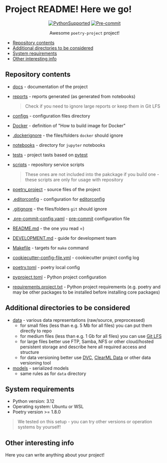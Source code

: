 # Project README! Here we go!

<div align="center">

[![PythonSupported](https://img.shields.io/badge/python-3.12-brightgreen.svg)](https://python3statement.org/#sections50-why)
[![Pre-commit](https://img.shields.io/badge/pre--commit-enabled-brightgreen?logo=pre-commit&logoColor=white)](https://pre-commit.com/)

Awesome `poetry-project` project!

</div>

- [Repository contents](#repository-contents)
- [Additional directories to be considered](#additional-directories-to-be-considered)
- [System requirements](#system-requirements)
- [Other interesting info](#other-interesting-info)

## Repository contents

- [docs](docs) - documentation of the project
- [reports](reports) - reports generated (as generated from notebooks)
  > Check if you need to ignore large reports or keep them in Git LFS
- [configs](configs) - configuration files directory
- [Docker](Docker) - definition of "How to build image for Docker"
- [.dockerignore](.dockerignore) - the files/folders `docker` should ignore
- [notebooks](notebooks) - directory for `jupyter` notebooks
- [tests](tests) - project tasts based on [pytest](https://docs.pytest.org/en/stable/)
- [scripts](scripts) - repository service scripts
  > These ones are not included into the pakckage if you build one - these scripts are only for usage with repository
- [poetry_project](poetry_project) - source files of the project
- [.editorconfig](.editorconfig) - configuration for [editorconfig](https://editorconfig.org/)

- [.gitignore](.gitignore) - the files/folders `git` should ignore
- [.pre-commit-config.yaml](.pre-commit-config.yaml) - [pre-commit](https://pre-commit.com/) configuration file
- [README.md](README.md) - the one you read =)
- [DEVELOPMENT.md](DEVELOPMENT.md) - guide for development team
- [Makefile](Makefile) - targets for `make` command
- [cookiecutter-config-file.yml](cookiecutter-config-file.yml) - cookiecutter project config log
- [poetry.toml](poetry.toml) - poetry local config
- [pyproject.toml](pyproject.toml) - Python project configuration
- [requirements.project.txt](requirements.project.txt) - Python project requirements (e.g. poetry and may be other packages to be installed before installing core packages)

## Additional directories to be considered

- [data](data) - various data representations (raw/source, preprocessed)
  - for small files (less than e.g. 5 Mb for all files) you can put them directly to repo
  - for medium files (less than e.g. 1 Gb for all files) you can use [Git LFS](https://git-lfs.com/)
  - for large files better use FTP, Samba, NFS or other cloud/hosted persistent storage and describe here all required access and structure
  - for data versioning better use [DVC](https://dvc.org/), [ClearML Data](https://clear.ml/docs/latest/docs/clearml_data/) or other data versioning tool
- [models](models) - serialized models
  - same rules as for `data` directory

## System requirements

- Python version: 3.12
- Operating system: Ubuntu or WSL
- Poetry version >= 1.8.0

> We tested on this setup - you can try other versions or operation systems by yourself!

## Other interesting info

Here you can write anything about your project!

